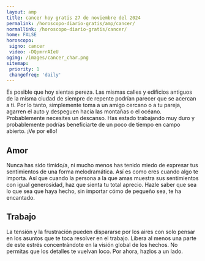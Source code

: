 ```yaml
---
layout: amp
title: cancer hoy gratis 27 de noviembre del 2024 
permalink: /horoscopo-diario-gratis/amp/cancer/
normallink: /horoscopo-diario-gratis/cancer/
home: FALSE
horoscopo:
 signo: cancer
 video: -DQpmrrAIeU
ogimg: /images/cancer_char.png
sitemap:
 priority: 1
 changefreq: 'daily'
---
```



Es posible que hoy sientas pereza. Las mismas calles y edificios antiguos de la misma ciudad de siempre de repente podrían parecer que se acercan a ti. Por lo tanto, simplemente toma a un amigo cercano o a tu pareja, agarren el auto y despeguen hacia las montañas o el océano. Probablemente necesites un descanso. Has estado trabajando muy duro y probablemente podrías beneficiarte de un poco de tiempo en campo abierto. ¡Ve por ello!

## Amor

Nunca has sido tímido/a, ni mucho menos has tenido miedo de expresar tus sentimientos de una forma melodramática. Así es como eres cuando algo te importa. Así que cuando la persona a la que amas muestra sus sentimientos con igual generosidad, haz que sienta tu total aprecio. Hazle saber que sea lo que sea que haya hecho, sin importar cómo de pequeño sea, te ha encantado.

## Trabajo

La tensión y la frustración pueden dispararse por los aires con solo pensar en los asuntos que te toca resolver en el trabajo. Libera al menos una parte de este estrés concentrándote en la visión global de los hechos. No permitas que los detalles te vuelvan loco. Por ahora, hazlos a un lado.